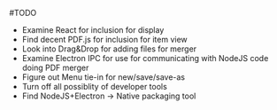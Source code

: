 #TODO
* Examine React for inclusion for display
* Find decent PDF.js for inclusion for item view
* Look into Drag&Drop for adding files for merger
* Examine Electron IPC for use for communicating with NodeJS code doing PDF merger
* Figure out Menu tie-in for new/save/save-as
* Turn off all possiblity of developer tools
* Find NodeJS+Electron -> Native packaging tool
